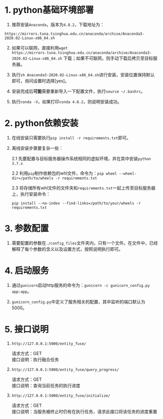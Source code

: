 # 1. python基础环境部署
 1. 推荐安装`Anaconda`，版本为`4.8.2`，下载地址为：
 ```
https://mirrors.tuna.tsinghua.edu.cn/anaconda/archive/Anaconda3-2020.02-Linux-x86_64.sh
```

2.  如果可以联网，直接利用`wget https://mirrors.tuna.tsinghua.edu.cn/anaconda/archive/Anaconda3-2020.02-Linux-x86_64.sh`
下载；如果不可联网，则手动下载后拷贝至目标服务器。

3. 执行`sh Anaconda3-2020.02-Linux-x86_64.sh`进行安装，安装位置保持默认即可，询问设置时选择[yes]。

4. 安装完成后**可能**需要重新导入一下配置文件，执行`source ~/.bashrc`。

5. 执行`conda -V`，如果打印`conda 4.8.2`，则说明安装成功。

# 2. python依赖安装
1. 在线安装只需要执行`pip install -r requirements.txt`即可。

2. 离线安装步骤要复杂一些：
    
    2.1 先要配置与目标服务器操作系统相同的虚拟环境，并在其中安装`python 3.7.x`
    
    2.2 利用`pip`制作依赖包的whl文件，命令为：`pip wheel --wheel-dir=/path/to/wheels -r requirements.txt`
    
    2.3 将存储所有whl文件的文件夹和`requirements.txt`一起上传至目标服务器上，执行安装命令：
    ```
    pip install --no-index --find-links=/path/to/your/wheels -r requirements.txt
    ```

# 3. 参数配置
1. 需要配置的参数在`./config_files`文件夹内，只有一个文件。在文件中，已经解释了每个参数的含义以及设置方式，按照说明执行即可。

# 4. 启动服务
1. 通过`gunicorn`启动http服务的命令为：`gunicorn -c gunicorn_config.py app:app`。

2. `gunicorn_config.py`中定义了服务相关的配置，其中监听的端口默认为5000。

# 5. 接口说明
1.  `http://127.0.0.1:5000/entity_fuse/`

    请求方式：GET  
    接口说明：执行融合任务

2. `http://127.0.0.1:5000/entity_fuse/query_progress/`
    
    请求方式：GET  
    接口说明：查询当前任务的执行进度

3. `http://127.0.0.1:5000/entity_fuse/initialize/` 

    请求方式：GET  
    接口说明：当服务被终止时仍有在执行任务，请求此接口将该任务的进度重置

